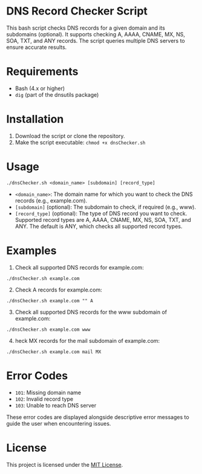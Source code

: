 # DNS Record Checker Script

This bash script checks DNS records for a given domain and its subdomains (optional). It supports checking A, AAAA, CNAME, MX, NS, SOA, TXT, and ANY records. The script queries multiple DNS servers to ensure accurate results.

# Requirements

* Bash (4.x or higher)
* `dig` (part of the dnsutils package)

# Installation

1. Download the script or clone the repository.
2. Make the script executable: `chmod +x dnsChecker.sh`

# Usage

```
./dnsChecker.sh <domain_name> [subdomain] [record_type]
```

* `<domain_name>`: The domain name for which you want to check the DNS records (e.g., example.com).
* `[subdomain]` (optional): The subdomain to check, if required (e.g., www).
* `[record_type]` (optional): The type of DNS record you want to check. Supported record types are A, AAAA, CNAME, MX, NS, SOA, TXT, and ANY. The default is ANY, which checks all supported record types.

# Examples

1. Check all supported DNS records for example.com:

```
./dnsChecker.sh example.com
```

2. Check A records for example.com:

```
./dnsChecker.sh example.com "" A
```

3. Check all supported DNS records for the www subdomain of example.com:

```
./dnsChecker.sh example.com www
```

4. heck MX records for the mail subdomain of example.com:

```
./dnsChecker.sh example.com mail MX
```

# Error Codes

* `101`: Missing domain name
* `102`: Invalid record type
* `103`: Unable to reach DNS server

These error codes are displayed alongside descriptive error messages to guide the user when encountering issues.

# License

This project is licensed under the [MIT License](https://opensource.org/license/mit/).
